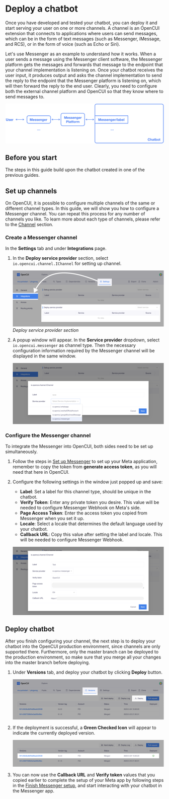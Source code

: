 # Deploy a chatbot

Once you have developed and tested your chatbot, you can deploy it and start serving your user on one or more channels. A channel is an OpenCUI extension that connects to applications where users can send messages, which can be in the form of text messages (such as Messenger, iMessage, and RCS), or in the form of voice (such as Echo or Siri).

Let's use Messenger as an example to understand how it works. When a user sends a message using the Messenger client software, the Messenger platform gets the messages and forwards that message to the endpoint that your channel implementation is listening on. Once your chatbot receives the user input, it produces output and asks the channel implementation to send the reply to the endpoint that the Messenger platform is listening on, which will then forward the reply to the end user. Clearly, you need to configure both the external channel platform and OpenCUI so that they know where to send messages to.

![deploy](/images/guide/pingpong/deploy_chatbot_channel.png)

## Before you start
The steps in this guide build upon the chatbot created in one of the previous guides.

## Set up channels
On OpenCUI, it is possible to configure multiple channels of the same or different channel types. In this guide, we will show you how to configure a Messenger channel. You can repeat this process for any number of channels you like. To learn more about each type of channels, please refer to the [Channel](../channels/overview.md) section.

### Create a Messenger channel
In the **Settings** tab and under **Integrations** page. 
1. In the **Deploy service provider** section, select `io.opencui.channel.IChannel` for setting up channel.

   ![service provider section](/images/guide/pingpong/service_provider_section.png)
   *Deploy service provider section*

2. A popup window will appear. In the **Service provider** dropdown, select `io.opencui.messenger` as channel type. Then the necessary configuration information required by the Messenger channel will be displayed in the same window.

   ![select provider](/images/guide/pingpong/select_provider.png)

### Configure the Messenger channel
To integrate the Messenger into OpenCUI, both sides need to be set up simultaneously.
1. Follow the steps in [Set up Messenger](../channels/messenger.md#set-up-messenger) to set up your Meta application, remember to copy the token from **generate access token**, as you will need that here in OpenCUI.
2. Configure the following settings in the window just popped up and save: 
   - **Label**: Set a label for this channel type, should be unique in the chatbot. 
   - **Verify Token**: Enter any private token you desire. This value will be needed to configure Messenger Webhook on Meta's side.
   - **Page Access Token**: Enter the access token you copied from Messenger when you set it up.
   - **Locale**: Select a locale that determines the default language used by your chatbot.
   - **Callback URL**: Copy this value after setting the label and locale. This will be needed to configure Messenger Webhook.

   ![config info](/images/guide/pingpong/config_info.png)

## Deploy chatbot

After you finish configuring your channel, the next step is to deploy your chatbot into the OpenCUI production environment, since channels are only supported there. Furthermore, only the master branch can be deployed to the production environment, so make sure that you merge all your changes into the master branch before deploying.

1. Under **Versions** tab, and deploy your chatbot by clicking **Deploy** button.

   ![deploy chatbot](/images/guide/pingpong/deploy_chatbot.png)

2. If the deployment is successful, a **Green Checked Icon** will appear to indicate the currently deployed version. 

   ![deploy checked icon](/images/guide/pingpong/deploy_checked_icon.png)

3. You can now use the **Callback URL** and **Verify token** values that you copied earlier to complete the setup of your Meta app by following steps in the [Finish Messenger setup](../channels/messenger.md#finish-messenger-setup), and start interacting with your chatbot in the Messenger app.